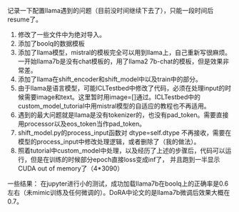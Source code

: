 记录一下配置llama遇到的问题（目前没时间继续下去了），只能一段时间后resume了。
1. 修改了一些文件中为绝对导入。
2. 添加了boolq的数据模板
3. 添加了llama模型，mistral的模板完全可以用到llama上，自己重新写很麻烦。一开始llama7b是没有chat模板的，用了llama2 7b-chat的模板，但是效果非常差。
4. 添加了llama在shift_encoder和shift_model中以及train中的部分。
5. 由于llama是语言模型，可能ICLTestbed中修改了代码，必须在处理input的时候需要image和text。这里暂时用image=[]通过。ICLTestbed中的custom_model_tutorial中用mistral模型的自适应的教程也不再适用。
5. 遇到的最大问题就是llama是没有tokenizer的，也没有pad_token。需要直接用processor以及eos_token当作pad_token。
6. shift_model.py的process_input函数对 dtype=self.dtype 不再接收，需要在模型的process_input中修改处理逻辑，或者删除了（我的做法）。
7. 照着tutorial中custom_model中处理，以及经历了上述的步骤后，代码可以运行，但是在训练的时候部分epoch直接loss变成inf了， 并且跑到一半显示 CUDA out of memory了（4*3090）

一些结果：
在jupyter进行小的测试，成功加载llama7b在boolq上的正确率是0.6左右（未mimic训练及任何微调的）。DoRA中论文的是llama7b微调后效果大概在0.7。
